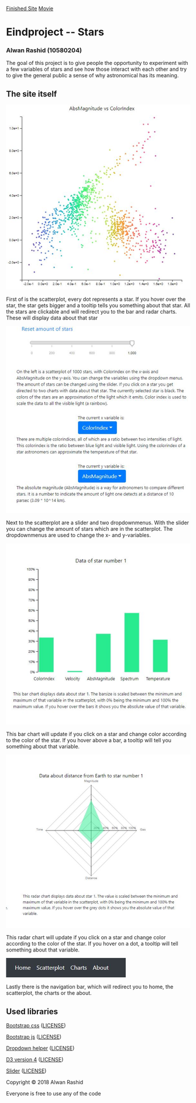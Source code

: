 [Finished Site](https://Pietje123.github.io/Eindproject/index.html)
[Movie](https://drive.google.com/file/d/1T_lSgnJNmuHtDHfp8FJ0U9Bs2oJjITnQ/view)

# Eindproject -- Stars

### Alwan Rashid (10580204)
 
The goal of this project is to give people the opportunity to experiment with a few variables of stars and see how those interact with each other and try to give the general public a sense of why astronomical has its meaning.

## The site itself

![](doc/clickablescatterplot.JPG)

First of is the scatterplot, every dot represents a star. If you hover over the star, the star gets bigger and a tooltip tells you something about that star. All the stars are clickable and will redirect you to the bar and radar charts. These will display data about that star

![](doc/htmlinteractive.JPG)

Next to the scatterplot are a slider and two dropdownmenus. With the slider you can change the amount of stars which are in the scatterplot. The dropdownmenus are used to change the x- and y-variables.

![](doc/finishedbarchart.JPG)

This bar chart will update if you click on a star and change color according to the color of the star. If you hover above a bar, a tooltip will tell you something about that variable.

![](doc/finishedradarchart.JPG)

This radar chart will update if you click on a star and change color according to the color of the star. If you hover on a dot, a tooltip will tell something about that variable.

![](doc/navbar.JPG)

Lastly there is the navigation bar, which will redirect you to home, the scatterplot, the charts or the about.

## Used libraries 

[Bootstrap css](https://maxcdn.bootstrapcdn.com/bootstrap/4.0.0/css/bootstrap.min.css) ([LICENSE](https://github.com/twbs/bootstrap/blob/master/LICENSE))

[Bootstrap js](https://maxcdn.bootstrapcdn.com/bootstrap/4.0.0/js/bootstrap.min.js) ([LICENSE](https://github.com/twbs/bootstrap/blob/master/LICENSE))

[Dropdown helper](https://cdnjs.cloudflare.com/ajax/libs/popper.js/1.12.9/umd/popper.min.js) ([LICENSE](https://opensource.org/licenses/MIT))

[D3 version 4](https://d3js.org/d3.v4.min.js) ([LICENSE](https://github.com/d3/d3/blob/master/LICENSE))

[Slider](https://unpkg.com/d3-simple-slider@0.2.1/build/d3-simple-slider.js) ([LICENSE](https://github.com/johnwalley/d3-simple-slider/blob/master/LICENSE))


Copyright © 2018 Alwan Rashid

Everyone is free to use any of the code